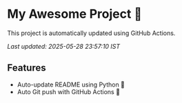 # My Awesome Project 🚀

This project is automatically updated using GitHub Actions.

_Last updated: 2025-05-28 23:57:10 IST_

## Features
- Auto-update README using Python 🐍
- Auto Git push with GitHub Actions 🤖
